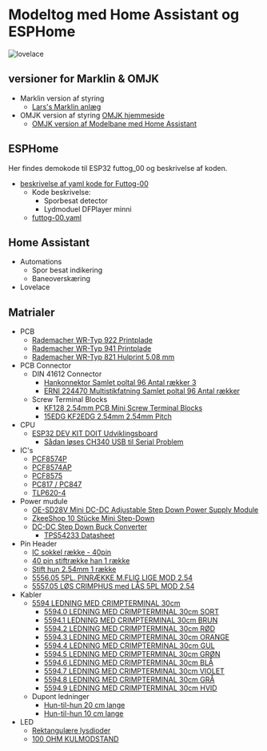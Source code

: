 # Modeltog med Home Assistant og ESPHome

![lovelace](./marklin/Images/Sk%C3%A6rmbillede%20fra%202023-03-29%2017-42-37.png)


## versioner for Marklin & OMJK

* Marklin version af styring 
  * [Lars's Marklin anlæg](./marklin/Marklin.md)
* OMJK version af styring [OMJK hjemmeside](https://www.facebook.com/omjk1949)
  * [OMJK version af Modelbane med Home Assistant](./omjk/OMJK.md)

## ESPHome

Her findes demokode til ESP32 futtog_00
og beskrivelse af koden.

* [beskrivelse af yaml kode for Futtog-00](./ESPHome/esphome.md)
  * Kode beskrivelse:
    * Sporbesat detector 
    * Lydmoduel DFPlayer minni
  * [futtog-00.yaml](./ESPHome/yaml/futtog-00.yaml)

## Home Assistant

* Automations
  * Spor besat indikering
  * Baneoverskæring
* Lovelace

## Matrialer

* PCB
  * [Rademacher WR-Typ 922 Printplade](https://www.conradelektronik.dk/p/rademacher-wr-typ-922-printplade-til-eksperimenter-hardt-papir-l-x-b-160-mm-x-100-mm-35-m-rastermal-254-mm-indhold-521214 "conradelektronik.dk")
  * [Rademacher WR-Typ 941 Printplade](https://www.conradelektronik.dk/p/rademacher-wr-typ-941-europrintplade-epoxyd-l-x-b-160-mm-x-100-mm-35-m-rastermal-254-mm-indhold-1-stk-529568 "conradelektronik.dk")
  * [Rademacher WR-Typ 821 Hulprint 5.08 mm](https://www.conradelektronik.dk/p/rademacher-wr-typ-821-printplade-hardt-papir-l-x-b-160-mm-x-100-mm-35-m-rastermal-508-mm-indhold-1-stk-527232 "conradelektronik.dk")
* PCB Connector
  * DIN 41612 Connector
    * [Hankonnektor Samlet poltal 96 Antal rækker 3](https://www.conradelektronik.dk/p/tru-components-tc-a-cm96abcr-203-hankonnektor-samlet-poltal-96-antal-rkker-3-1-stk-1586479 "conradelektronik.dk")
    * [ERNI 224470 Multistikfatning Samlet poltal 96 Antal rækker](https://www.conradelektronik.dk/p/erni-224470-multistikfatning-samlet-poltal-96-antal-rkker-3-1-stk-1169120 "conradelektronik.dk")
  * Screw Terminal Blocks  
    * [KF128 2.54mm PCB Mini Screw Terminal Blocks](https://www.aliexpress.com/item/1005004657032987.html?spm=a2g0o.store_pc_groupList.8148356.1.325b2c00DYsZjM&pdp_npi=2%40dis%21DKK%21DKK%2011.96%21DKK%2011.96%21%21%21%21%21%402101e9cf16805005147894914ea7c6%2112000030004878220%21sh)
    * [15EDG KF2EDG 2.54mm 2.54mm Pitch](https://www.aliexpress.com/item/1005004709162265.html?spm=a2g0o.productlist.main.51.29cb7e79CowySb&algo_pvid=4d1174eb-fd2e-4379-b9de-324859466603&algo_exp_id=4d1174eb-fd2e-4379-b9de-324859466603-25&pdp_ext_f=%7B%22sku_id%22%3A%2212000030194807351%22%7D&pdp_npi=3%40dis%21DKK%2122.54%2122.54%21%21%21%21%21%402122443916804688660288319d06e0%2112000030194807351%21sea%21DK%210&curPageLogUid=noc6Dld5wriM)
* CPU
  * [ESP32 DEV KIT DOIT Udviklingsboard](https://ebits.dk/products/esp32-dev-kit-doit-udviklingsboard?_pos=2&_sid=e219da91c&_ss=r "ebits.dk")
    * [Sådan løses CH340 USB til Serial Problem](https://unix.stackexchange.com/a/670637 "unix.stackexchange.com")
* IC's
  * [PCF8574P](https://softgenie.dk/ic/946-pcf8574.html "softgenie.dk")
  * [PCF8574AP ](https://softgenie.dk/ic/259-pcf8574ap.html "softgenie.dk")
  * [PCF8575](https://softgenie.dk/diverse/1534-i2c-16-portudvidelse-arduiniraspberry.html "softgenie.dk")
  * [PC817 / PC847](https://softgenie.dk/ic/302-pc817-opto-coubler.html "softgenie.dk")
  * [TLP620-4](https://el-supply.dk/tlp620-4-optokobler-55v-50ma-5kv-dil16/varenummer/0-386TLP620-4 "EL-Supply")
* Power mudule
  * [OE-SD28V Mini DC-DC Adjustable Step Down Power Supply Module](https://www.aliexpress.com/i/33056573446.html)
  * [ZkeeShop 10 Stücke Mini Step-Down](https://www.amazon.de/ZkeeShop-Stromversorgungsmodul-Spannungsabw%C3%A4rtswandler-Einstellbar-Spannungswandler/dp/B08CVF4BFW/ref=d_pd_sbs_sccl_2_6/257-9954418-9854261?pd_rd_w=w0GLa&content-id=amzn1.sym.e240add7-999b-4e0b-8c0e-340ec2846a97&pf_rd_p=e240add7-999b-4e0b-8c0e-340ec2846a97&pf_rd_r=WZTY9WCA03BZDF0V164Y&pd_rd_wg=Qe65w&pd_rd_r=245f3248-0d02-4e11-aa5f-ec7b31553a12&pd_rd_i=B08CVF4BFW&psc=1)
  * [DC-DC Step Down Buck Converter ](https://www.amazon.de/Converter-LAOMAO-Einstellbar-Spannungwandler-Netzteil-gr%C3%BCn/dp/B0B932CTQJ/ref=sr_1_8?__mk_de_DE=%C3%85M%C3%85%C5%BD%C3%95%C3%91&crid=1ISR9FAXACQWV&keywords=Mini+Dc-Dc+Einstellbare&qid=1680778889&s=ce-de&sprefix=mini+dc-dc+einstellbare%2Celectronics%2C61&sr=1-8) 
    * [TPS54233 Datasheet](https://www.ti.com/lit/ds/slus859c/slus859c.pdf?ts=1680778134540&ref_url=https%253A%252F%252Fwww.google.dk%252F)
* Pin Header
  * [IC sokkel række - 40pin](https://softgenie.dk/ic-sokler/293-ic-sokel-raekke-40pin.html "softgenie.dk")
  * [40 pin stiftrække han 1 række](https://softgenie.dk/stik-connector/263-40-pin-stiftraekke-han-1-raekke.html "softgenie.dk")
  * [Stift hun 2.54mm 1 række](https://softgenie.dk/stik-connector/3112-stift-hun-254mm-1-raekke.html#/pins-40_pins "softgenie.dk")
  * [5556.05 5PL. PINRÆKKE M.FLIG LIGE MOD 2.54](https://el-supply.dk/5pl-pinraekke-mflig-lige-mod-254/varenummer/0-5556.05 "el-supply.dk")
  * [5557.05 LØS CRIMPHUS med LÅS 5PL MOD 2.54](https://el-supply.dk/loes-crimphus-med-laas-5pl-mod-254/varenummer/0-5557.05 "el-supply.dk")
* Kabler
  * [5594 LEDNING MED CRIMPTERMINAL 30cm](https://el-supply.dk/soeg/?s=5594 "el-supply.dk")
    * [5594.0 LEDNING MED CRIMPTERMINAL 30cm SORT](https://el-supply.dk/ledning-med-crimpterminal-30cm-sort/varenummer/0-5594.0 "el-supply.dk")
    * [5594.1 LEDNING MED CRIMPTERMINAL 30cm BRUN](https://el-supply.dk/ledning-med-crimpterminal-30cm-brun/varenummer/0-5594.1 "el-supply.dk")
    * [5594.2 LEDNING MED CRIMPTERMINAL 30cm RØD](https://el-supply.dk/ledning-med-crimpterminal-30cm-roed/varenummer/0-5594.2 "el-supply.dk")
    * [5594.3 LEDNING MED CRIMPTERMINAL 30cm ORANGE](https://el-supply.dk/ledning-med-crimpterminal-30cm-orange/varenummer/0-5594.3 "el-supply.dk")
    * [5594.4 LEDNING MED CRIMPTERMINAL 30cm GUL](https://el-supply.dk/ledning-med-crimpterminal-30cm-gul/varenummer/0-5594.4 "el-supply.dk")
    * [5594.5 LEDNING MED CRIMPTERMINAL 30cm GRØN](https://el-supply.dk/soeg/?s=5594 "el-supply.dk")
    * [5594.6 LEDNING MED CRIMPTERMINAL 30cm BLÅ](https://el-supply.dk/ledning-med-crimpterminal-30cm-blaa/varenummer/0-5594.6 "el-supply.dk")
    * [5594.7 LEDNING MED CRIMPTERMINAL 30cm VIOLET](https://el-supply.dk/ledning-med-crimpterminal-30cm-violet/varenummer/0-5594.7 "el-supply.dk")
    * [5594.8 LEDNING MED CRIMPTERMINAL 30cm GRÅ](https://el-supply.dk/ledning-med-crimpterminal-30cm-graa/varenummer/0-5594.8 "el-supply.dk")
    * [5594.9 LEDNING MED CRIMPTERMINAL 30cm HVID](https://el-supply.dk/ledning-med-crimpterminal-30cm-hvid/varenummer/0-5594.9 "el-supply.dk")
  * Dupont ledninger
    * [Hun-til-hun 20 cm lange](https://softgenie.dk/stik-connector/55-hun-til-hun-ledninger.html "softgenie.dk")
    * [Hun-til-hun 10 cm lange](https://softgenie.dk/stik-connector/844-hun-til-hun-dupont-ledninger-korte.html "softgenie.dk")
* LED
  * [Rektangulære lysdioder](https://el-supply.dk/v-213/rektangulaere-lysdioder "el-supply.dk")
  * [100 OHM KULMODSTAND](https://el-supply.dk/100-stk-100-ohm-kulmodstand/varenummer/64-041310 "el-supply.dk")

